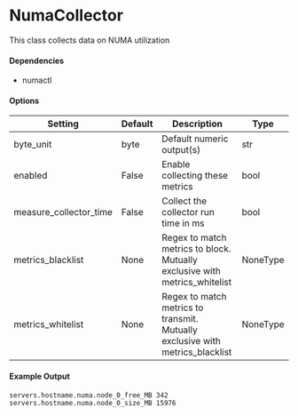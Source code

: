 <!--This file was generated from the python source
Please edit the source to make changes
-->
NumaCollector
=====

This class collects data on NUMA utilization

#### Dependencies

* numactl


#### Options

Setting | Default | Description | Type
--------|---------|-------------|-----
byte_unit | byte | Default numeric output(s) | str
enabled | False | Enable collecting these metrics | bool
measure_collector_time | False | Collect the collector run time in ms | bool
metrics_blacklist | None | Regex to match metrics to block. Mutually exclusive with metrics_whitelist | NoneType
metrics_whitelist | None | Regex to match metrics to transmit. Mutually exclusive with metrics_blacklist | NoneType

#### Example Output

```
servers.hostname.numa.node_0_free_MB 342
servers.hostname.numa.node_0_size_MB 15976
```

